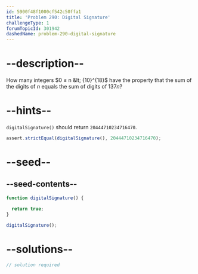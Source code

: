 ```yaml
---
id: 5900f48f1000cf542c50ffa1
title: 'Problem 290: Digital Signature'
challengeType: 1
forumTopicId: 301942
dashedName: problem-290-digital-signature
---
```


# --description--

How many integers $0 ≤ n &lt; {10}^{18}$ have the property that the sum of the digits of $n$ equals the sum of digits of $137n$?

# --hints--

`digitalSignature()` should return `20444710234716470`.

```js
assert.strictEqual(digitalSignature(), 20444710234716470);
```

# --seed--

## --seed-contents--

```js
function digitalSignature() {

  return true;
}

digitalSignature();
```

# --solutions--

```js
// solution required
```
